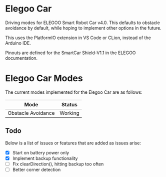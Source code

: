 # Elegoo Car

Driving modes for ELEGOO Smart Robot Car v4.0. This defaults to obstacle avoidance by default, while hoping to implement other options in the future.

This uses the PlatformIO extension in VS Code or CLion, instead of the Arduino IDE.

Pinouts are defined for the SmartCar Shield-V1.1 in the ELEGOO documentation.

# Elegoo Car Modes

The current modes implemented for the Elegoo Car are as follows:

| Mode          | Status      |
| ------------------ | ----------- |
| Obstacle Avoidance |   Working   |


## Todo
Below is a list of issues or features that are added as issues arise:
- [x] Start on battery power only
- [x] Implement backup functionality
- [ ] Fix clearDirection(), hitting backup too often
- [ ] Better corner detection
